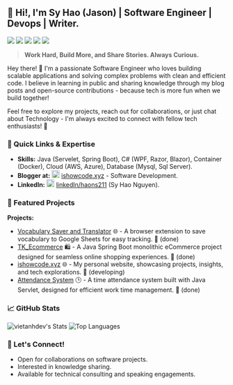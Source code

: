 ## 👋 Hi!, I'm Sy  Hao (Jason) | Software Engineer | Devops  | Writer.

![](https://img.shields.io/badge/Spring%20Boot-6DB33F?style=for-the-badge&logo=springboot&logoColor=white)
![](https://img.shields.io/badge/.NET-512BD4?style=for-the-badge&logo=dotnet&logoColor=white)
![](https://img.shields.io/badge/MySQL-4479A1?style=for-the-badge&logo=mysql&logoColor=white)
![](https://img.shields.io/badge/Docker-2496ED?style=for-the-badge&logo=docker&logoColor=white)
<img src="https://komarev.com/ghpvc/?username=haons211"> 

> **Work Hard, Build More, and Share Stories. Always Curious.**

Hey there! 👋 I'm a passionate Software Engineer who loves building scalable applications and solving complex problems with clean and efficient code.  I believe in learning in public and sharing knowledge through my blog posts and open-source contributions - because tech is more fun when we build together!  

Feel free to explore my projects, reach out for collaborations, or just chat about Technology - I'm always excited to connect with fellow tech enthusiasts! 🚀

### 🎯 Quick Links & Expertise

- **Skills:** Java (Servelet, Spring Boot), C# (WPF, Razor, Blazor), Container (Docker), Cloud (AWS, Azure), Database (Mysql, Sql Server).
- **Blogger at:** <a href="https://www.vietanh.dev" target="_blank"><img src="https://github.com/user-attachments/assets/6803c7be-f0de-459f-afc9-f73fb69992f5" width="18px"/></a> [ishowcode.xyz](https://ishowcodee.xyz/) - Software Development.
- **LinkedIn:** <a href="https://www.linkedin.com/in/vietanhdev/" target="_blank"><img src="https://github.com/user-attachments/assets/c7f85e0a-a6a2-457f-8e9c-3b58e9a116a2" width="18px"/></a> [linkedIn/haons211](https://www.linkedin.com/in/haons211/) (Sy Hao  Nguyen).

### 🚀 Featured Projects

**Projects:**
- [Vocabulary Saver and Translator](https://github.com/haons211/vocab-save-browser-extension) 🌐 - A browser extension to save vocabulary to Google Sheets for easy tracking. 🚀 (done)
- [TK_Ecommerce](https://github.com/haons211/TK_Ecommerce) 🛍️ - A Java Spring Boot monolithic eCommerce project designed for seamless online shopping experiences. 🚀 (done)
- [ishowcode.xyz](https://github.com/vietanhdev/anylabeling) 🌐 - My personal website, showcasing projects, insights, and tech explorations. 🚀 (developing)
- [Attendance System](https://github.com/haons211/AttendanceSWP391) 🕒 - A time attendance system built with Java Servlet, designed for efficient work time management. 🚀 (done)

### 📈 GitHub Stats

![vietanhdev's Stats](https://github-readme-stats.vercel.app/api?username=haons211&theme=default&show_icons=true&hide_border=false&count_private=true)
![Top Languages](https://github-readme-stats.vercel.app/api/top-langs/?username=haons211&layout=compact&theme=default&hide_border=false)

### 🤝 Let's Connect!
- Open for collaborations on software projects.
- Interested in knowledge sharing.
- Available for technical consulting and speaking engagements.
